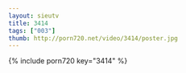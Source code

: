 ```yaml
--- 
layout: sieutv
title: 3414
tags: ["003"]
thumb: http://porn720.net/video/3414/poster.jpg
---
```

{% include porn720 key="3414" %} 
